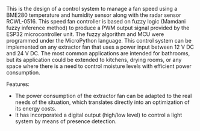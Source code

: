 This is the design of a control system to manage a fan speed using a BME280 temperature and humidity sensor along with the radar sensor RCWL-0516. This speed fan controller is based on fuzzy logic (Mamdani fuzzy inference method) to produce a PWM output signal provided by the ESP32 microcontroller unit. The fuzzy algorithm and MCU were programmed under the MicroPython language.
This control system can be implemented on any extractor fan that uses a power input between 12 V DC and 24 V DC. The most common applications are intended for bathrooms, but its application could be extended to kitchens, drying rooms, or any space where there is a need to control moisture levels with efficient power consumption.

Features:
- The power consumption of the extractor fan can be adapted to the real needs of the situation, which translates directly into an optimization of its energy costs.
- It has incorporated a digital output (high/low level) to control a light system by means of presence detection.
